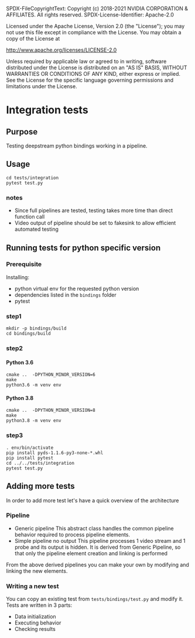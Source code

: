 SPDX-FileCopyrightText: Copyright (c) 2018-2021 NVIDIA CORPORATION & AFFILIATES. All rights reserved.
SPDX-License-Identifier: Apache-2.0

Licensed under the Apache License, Version 2.0 (the "License");
you may not use this file except in compliance with the License.
You may obtain a copy of the License at

http://www.apache.org/licenses/LICENSE-2.0

Unless required by applicable law or agreed to in writing, software
distributed under the License is distributed on an "AS IS" BASIS,
WITHOUT WARRANTIES OR CONDITIONS OF ANY KIND, either express or implied.
See the License for the specific language governing permissions and
limitations under the License.

# Integration tests

## Purpose
Testing deepstream python bindings working in a pipeline.


## Usage
```
cd tests/integration
pytest test.py
```
### notes
* Since full pipelines are tested, testing takes more time than direct function call
* Video output of pipeline should be set to fakesink to allow efficient automated testing

## Running tests for python specific version
### Prerequisite
Installing:
* python virtual env for the requested python version
* dependencies listed in the `bindings` folder
* pytest
### step1
```
mkdir -p bindings/build
cd bindings/build
```
### step2
#### Python 3.6
```
cmake ..  -DPYTHON_MINOR_VERSION=6
make
python3.6 -m venv env
```
#### Python 3.8
```
cmake ..  -DPYTHON_MINOR_VERSION=8
make
python3.8 -m venv env
```
### step3
```
. env/bin/activate
pip install pyds-1.1.6-py3-none-*.whl
pip install pytest
cd ../../tests/integration
pytest test.py
```

## Adding more tests

In order to add more test let's have a quick overview of the architecture

### Pipeline
* Generic pipeline
This abstract class handles the common pipeline behavior required to process
 pipeline elements.
* Simple pipeline no output
This pipeline processes 1 video stream and 1 probe and its output is hidden.
It is derived from Generic Pipeline, so that only the pipeline element
creation and linking is performed


From the above derived pipelines you can make your own by modifying and
linking the new elements.

### Writing a new test

You can copy an existing test from `tests/bindings/test.py` and modify it.
Tests are written in 3 parts:
* Data initialization
* Executing behavior
* Checking results
